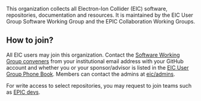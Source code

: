 This organization collects all Electron-Ion Collider (EIC) software, repositories, documentation and resources. It is maintained by the EIC User Group Software Working Group and the EPIC Collaboration Working Groups.

## How to join?

All EIC users may join this organization. Contact the [Software Working Group conveners](mailto:eicug-software-conveners@eicug.org) from your institutional email address with your GitHub account and whether you or your sponsor/advisor is listed in the [EIC User Group Phone Book](https://phonebook.sdcc.bnl.gov/eic/client/). Members can contact the admins at [eic/admins](https://github.com/orgs/eic/teams/admins).

For write access to select repositories, you may request to join teams such as [EPIC devs](https://github.com/orgs/eic/teams/epic-devs).
